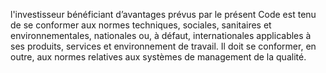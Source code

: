 l'investisseur bénéficiant d’avantages prévus par le présent Code est tenu de se conformer aux normes techniques, sociales, sanitaires et environnementales, nationales ou, à défaut, internationales applicables à ses produits, services et environnement de travail. Il doit se conformer, en outre, aux normes relatives aux systèmes de management de la qualité.
